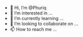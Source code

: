 - 👋 Hi, I’m @Phuriq
- 👀 I’m interested in ...
- 🌱 I’m currently learning ...
- 💞️ I’m looking to collaborate on ...
- 📫 How to reach me ...

<!---
Phuriq/Phuriq is a ✨ special ✨ repository because its `README.md` (this file) appears on your GitHub profile.
You can click the Preview link to take a look at your changes.
--->
